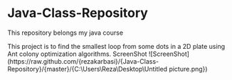 # Java-Class-Repository
This repository belongs my java course
<P>This project is to find the smallest loop from some dots in a 2D plate using Ant colony optimization algorithms.
<h>ScreenShot<h>
![ScreenShot](https://raw.github.com/{rezakarbasi}/{Java-Class-Repository}/{master}/{C:\Users\Reza\Desktop\Untitled picture.png})

